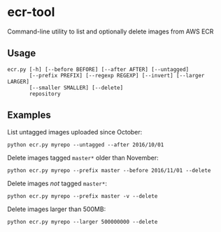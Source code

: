 # ecr-tool
Command-line utility to list and optionally delete images from AWS ECR

## Usage

    ecr.py [-h] [--before BEFORE] [--after AFTER] [--untagged]
           [--prefix PREFIX] [--regexp REGEXP] [--invert] [--larger LARGER]
           [--smaller SMALLER] [--delete]
           repository
              
## Examples

List untagged images uploaded since October:

	python ecr.py myrepo --untagged --after 2016/10/01

Delete images tagged `master*` older than November:

	python ecr.py myrepo --prefix master --before 2016/11/01 --delete

Delete images *not* tagged `master*`:

	python ecr.py myrepo --prefix master -v --delete

Delete images larger than 500MB:

	python ecr.py myrepo --larger 500000000 --delete
